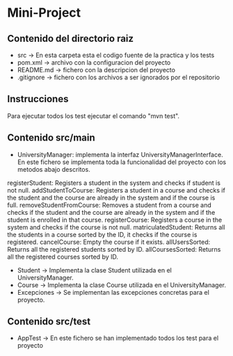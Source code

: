 # **Mini-Project**

## **Contenido del directorio raiz**
- src -> En esta carpeta esta el codigo fuente de la practica y los tests
- pom.xml -> archivo con la configuracion del proyecto
- README.md -> fichero con la descripcion del proyecto
- .gitignore -> fichero con los archivos a ser ignorados por el repositorio

## **Instrucciones**

Para ejecutar todos los test ejecutar el comando "mvn test".

## **Contenido src/main**
- UniversityManager: implementa la interfaz UniversityManagerInterface. En este fichero se implementa toda la
  funcionalidad del proyecto con los metodos abajo descritos.

registerStudent: Registers a student in the system and checks if student is not null.
addStudentToCourse: Registers a student in a course and checks if the student and the course are already in the system and if the course is full.
removeStudentFromCourse: Removes a student from a course and checks if the student and the course are already in the system and if the student is enrolled in that course.
registerCourse: Registers a course in the system and checks if the course is not null. 
matriculatedStudent: Returns all the students in a course sorted by the ID, it checks if the course is registered.
cancelCourse: Empty the course if it exists.
allUsersSorted: Returns all the registered students sorted by ID.
allCoursesSorted: Returns all the registered courses sorted by ID.


- Student -> Implementa la clase Student utilizada en el UniversityManager.
- Course -> Implementa la clase Course utilizada en el UniversityManager.
- Excepciones -> Se implementan las excepciones concretas para el proyecto.

## **Contenido src/test**
- AppTest -> En este fichero se han implementado todos los test para el proyecto
